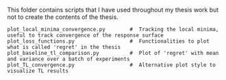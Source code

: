 This folder contains scripts that I have used throughout my thesis work but not to create the contents of the thesis.

```text
plot_local_minima_convergence.py        #  Tracking the local minima, useful to track convergence of the response surface
plot_loss_functions.py                  #  Functionalities to plot what is called 'regret' in the thesis
plot_baseline_tl_comparison.py          #  Plot of 'regret' with mean and variance over a batch of experiments
plot_TL_convergence.py                  #  Alternative plot style to visualize TL results
```
